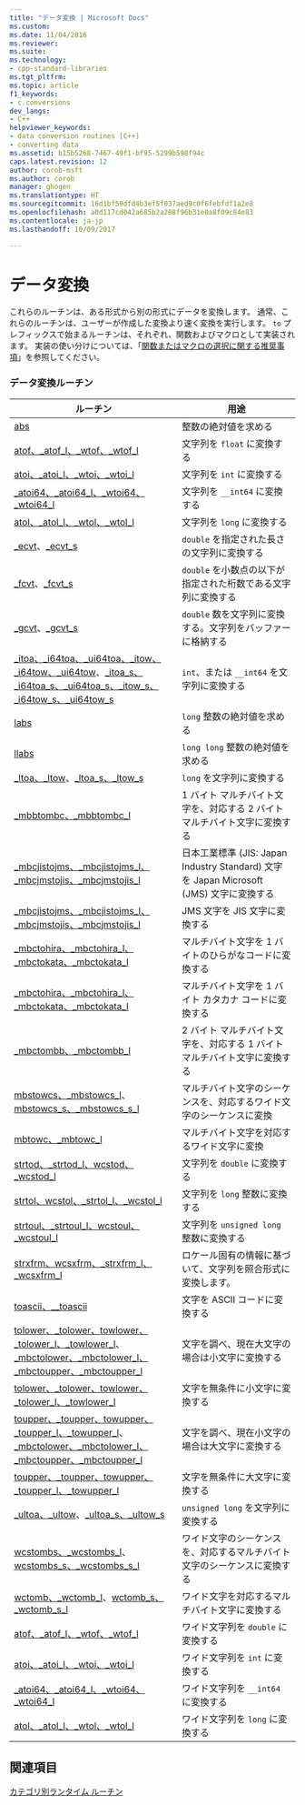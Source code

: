 ```yaml
---
title: "データ変換 | Microsoft Docs"
ms.custom: 
ms.date: 11/04/2016
ms.reviewer: 
ms.suite: 
ms.technology:
- cpp-standard-libraries
ms.tgt_pltfrm: 
ms.topic: article
f1_keywords:
- c.conversions
dev_langs:
- C++
helpviewer_keywords:
- data conversion routines [C++]
- converting data
ms.assetid: b15b5268-7467-49f1-bf95-5299b598f94c
caps.latest.revision: 12
author: corob-msft
ms.author: corob
manager: ghogen
ms.translationtype: HT
ms.sourcegitcommit: 16d1bf59dfd4b3ef5f037aed9c0f6febfdf1a2e8
ms.openlocfilehash: a0d117cd042a685b2a208f96b31e0a8f09c84e83
ms.contentlocale: ja-jp
ms.lasthandoff: 10/09/2017

---
```

# <a name="data-conversion"></a>データ変換
これらのルーチンは、ある形式から別の形式にデータを変換します。 通常、これらのルーチンは、ユーザーが作成した変換より速く変換を実行します。 `to` プレフィックスで始まるルーチンは、それぞれ、関数およびマクロとして実装されます。 実装の使い分けについては、「[関数またはマクロの選択に関する推奨事項](../c-runtime-library/recommendations-for-choosing-between-functions-and-macros.md)」を参照してください。  
  
### <a name="data-conversion-routines"></a>データ変換ルーチン  
  
|ルーチン|用途|  
|-------------|---------|  
|[abs](../c-runtime-library/reference/abs-labs-llabs-abs64.md)|整数の絶対値を求める|  
|[atof、_atof_l、_wtof、_wtof_l](../c-runtime-library/reference/atof-atof-l-wtof-wtof-l.md)|文字列を `float` に変換する|  
|[atoi、_atoi_l、_wtoi、_wtoi_l](../c-runtime-library/reference/atoi-atoi-l-wtoi-wtoi-l.md)|文字列を `int` に変換する|  
|[_atoi64、_atoi64_l、_wtoi64、_wtoi64_l](../c-runtime-library/reference/atoi64-atoi64-l-wtoi64-wtoi64-l.md)|文字列を `__int64` に変換する|  
|[atol、_atol_l、_wtol、_wtol_l](../c-runtime-library/reference/atol-atol-l-wtol-wtol-l.md)|文字列を `long` に変換する|  
|[_ecvt](../c-runtime-library/reference/ecvt.md)、[_ecvt_s](../c-runtime-library/reference/ecvt-s.md)|`double` を指定された長さの文字列に変換する|  
|[_fcvt](../c-runtime-library/reference/fcvt.md)、[_fcvt_s](../c-runtime-library/reference/fcvt-s.md)|`double` を小数点の以下が指定された桁数である文字列に変換する|  
|[_gcvt](../c-runtime-library/reference/gcvt.md)、[_gcvt_s](../c-runtime-library/reference/gcvt-s.md)|`double` 数を文字列に変換する。文字列をバッファーに格納する|  
|[_itoa、_i64toa、_ui64toa、_itow、_i64tow、_ui64tow](../c-runtime-library/reference/itoa-i64toa-ui64toa-itow-i64tow-ui64tow.md)、[_itoa_s、_i64toa_s、_ui64toa_s、_itow_s、_i64tow_s、_ui64tow_s](../c-runtime-library/reference/itoa-s-i64toa-s-ui64toa-s-itow-s-i64tow-s-ui64tow-s.md)|`int`、または `__int64` を文字列に変換する|  
|[labs](../c-runtime-library/reference/abs-labs-llabs-abs64.md)|`long` 整数の絶対値を求める|  
|[llabs](../c-runtime-library/reference/abs-labs-llabs-abs64.md)|`long long` 整数の絶対値を求める|  
|[_ltoa、_ltow](../c-runtime-library/reference/ltoa-ltow.md)、[_ltoa_s、_ltow_s](../c-runtime-library/reference/ltoa-s-ltow-s.md)|`long` を文字列に変換する|  
|[_mbbtombc、_mbbtombc_l](../c-runtime-library/reference/mbbtombc-mbbtombc-l.md)|1 バイト マルチバイト文字を、対応する 2 バイト マルチバイト文字に変換する|  
|[_mbcjistojms、_mbcjistojms_l、_mbcjmstojis、_mbcjmstojis_l](../c-runtime-library/reference/mbcjistojms-mbcjistojms-l-mbcjmstojis-mbcjmstojis-l.md)|日本工業標準 (JIS: Japan Industry Standard) 文字を Japan Microsoft (JMS) 文字に変換する|  
|[_mbcjistojms、_mbcjistojms_l、_mbcjmstojis、_mbcjmstojis_l](../c-runtime-library/reference/mbcjistojms-mbcjistojms-l-mbcjmstojis-mbcjmstojis-l.md)|JMS 文字を JIS 文字に変換する|  
|[_mbctohira、_mbctohira_l、_mbctokata、_mbctokata_l](../c-runtime-library/reference/mbctohira-mbctohira-l-mbctokata-mbctokata-l.md)|マルチバイト文字を 1 バイトのひらがなコードに変換する|  
|[_mbctohira、_mbctohira_l、_mbctokata、_mbctokata_l](../c-runtime-library/reference/mbctohira-mbctohira-l-mbctokata-mbctokata-l.md)|マルチバイト文字を 1 バイト カタカナ コードに変換する|  
|[_mbctombb、_mbctombb_l](../c-runtime-library/reference/mbctombb-mbctombb-l.md)|2 バイト マルチバイト文字を、対応する 1 バイト マルチバイト文字に変換する|  
|[mbstowcs、_mbstowcs_l](../c-runtime-library/reference/mbstowcs-mbstowcs-l.md)、[mbstowcs_s、_mbstowcs_s_l](../c-runtime-library/reference/mbstowcs-s-mbstowcs-s-l.md)|マルチバイト文字のシーケンスを、対応するワイド文字のシーケンスに変換|  
|[mbtowc、_mbtowc_l](../c-runtime-library/reference/mbtowc-mbtowc-l.md)|マルチバイト文字を対応するワイド文字に変換|  
|[strtod、_strtod_l、wcstod、_wcstod_l](../c-runtime-library/reference/strtod-strtod-l-wcstod-wcstod-l.md)|文字列を `double` に変換する|  
|[strtol、wcstol、_strtol_l、_wcstol_l](../c-runtime-library/reference/strtol-wcstol-strtol-l-wcstol-l.md)|文字列を `long` 整数に変換する|  
|[strtoul、_strtoul_l、wcstoul、_wcstoul_l](../c-runtime-library/reference/strtoul-strtoul-l-wcstoul-wcstoul-l.md)|文字列を `unsigned long` 整数に変換する|  
|[strxfrm、wcsxfrm、_strxfrm_l、_wcsxfrm_l](../c-runtime-library/reference/strxfrm-wcsxfrm-strxfrm-l-wcsxfrm-l.md)|ロケール固有の情報に基づいて、文字列を照合形式に変換します。|  
|[toascii、__toascii](../c-runtime-library/reference/toascii-toascii.md)|文字を ASCII コードに変換する||  
|[tolower、_tolower、towlower、_tolower_l、_towlower_l](../c-runtime-library/reference/tolower-tolower-towlower-tolower-l-towlower-l.md)、[_mbctolower、_mbctolower_l、_mbctoupper、_mbctoupper_l](../c-runtime-library/reference/mbctolower-mbctolower-l-mbctoupper-mbctoupper-l.md)|文字を調べ、現在大文字の場合は小文字に変換する|  
|[tolower、_tolower、towlower、_tolower_l、_towlower_l](../c-runtime-library/reference/tolower-tolower-towlower-tolower-l-towlower-l.md)|文字を無条件に小文字に変換する|[System::String::ToLower](https://msdn.microsoft.com/en-us/library/system.string.tolower.aspx)|  
|[toupper、_toupper、towupper、_toupper_l、_towupper_l](../c-runtime-library/reference/toupper-toupper-towupper-toupper-l-towupper-l.md)、[_mbctolower、_mbctolower_l、_mbctoupper、_mbctoupper_l](../c-runtime-library/reference/mbctolower-mbctolower-l-mbctoupper-mbctoupper-l.md)|文字を調べ、現在小文字の場合は大文字に変換する|  
|[toupper、_toupper、towupper、_toupper_l、_towupper_l](../c-runtime-library/reference/toupper-toupper-towupper-toupper-l-towupper-l.md)|文字を無条件に大文字に変換する|  
|[_ultoa、_ultow](../c-runtime-library/reference/ultoa-ultow.md)、[_ultoa_s、_ultow_s](../c-runtime-library/reference/ultoa-s-ultow-s.md)|`unsigned long` を文字列に変換する|  
|[wcstombs、_wcstombs_l](../c-runtime-library/reference/wcstombs-wcstombs-l.md)、[wcstombs_s、_wcstombs_s_l](../c-runtime-library/reference/wcstombs-s-wcstombs-s-l.md)|ワイド文字のシーケンスを、対応するマルチバイト文字のシーケンスに変換する|  
|[wctomb、_wctomb_l](../c-runtime-library/reference/wctomb-wctomb-l.md)、[wctomb_s、_wctomb_s_l](../c-runtime-library/reference/wctomb-s-wctomb-s-l.md)|ワイド文字を対応するマルチバイト文字に変換する|  
|[atof、_atof_l、_wtof、_wtof_l](../c-runtime-library/reference/atof-atof-l-wtof-wtof-l.md)|ワイド文字列を `double` に変換する|   
|[atoi、_atoi_l、_wtoi、_wtoi_l](../c-runtime-library/reference/atoi-atoi-l-wtoi-wtoi-l.md)|ワイド文字列を `int` に変換する|  
|[_atoi64、_atoi64_l、_wtoi64、_wtoi64_l](../c-runtime-library/reference/atoi64-atoi64-l-wtoi64-wtoi64-l.md)|ワイド文字列を `__int64` に変換する|  
|[atol、_atol_l、_wtol、_wtol_l](../c-runtime-library/reference/atol-atol-l-wtol-wtol-l.md)|ワイド文字列を `long` に変換する|  
  
## <a name="see-also"></a>関連項目  
 [カテゴリ別ランタイム ルーチン](../c-runtime-library/run-time-routines-by-category.md)

